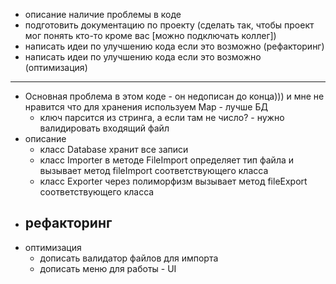- описание наличие проблемы в коде
- подготовить документацию по проекту (сделать так, чтобы проект мог понять кто-то кроме вас [можно подключать коллег])
- написать идеи по улучшению кода если это возможно (рефакторинг)
- написать идеи по улучшению кода если это возможно (оптимизация)
--------
- Основная проблема в этом коде - он недописан до конца))) и мне не нравится что для хранения используем Map - лучше БД
  - ключ парсится из стринга, а если там не число? - нужно валидировать входящий файл
- описание
  - класс Database хранит все записи
  - класс Importer в методе FileImport определяет тип файла и вызывает метод fileImport соответствующего класса
  - класс Exporter через полиморфизм вызывает метод fileExport соответствующего класса
- рефакторинг
  - 
- оптимизация
  - дописать валидатор файлов для импорта
  - дописать меню для работы - UI